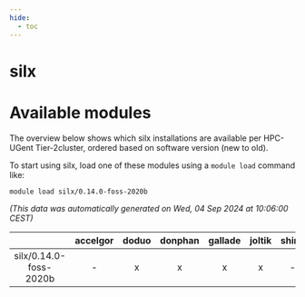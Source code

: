 ```yaml
---
hide:
  - toc
---
```


silx
====

# Available modules


The overview below shows which silx installations are available per HPC-UGent Tier-2cluster, ordered based on software version (new to old).

To start using silx, load one of these modules using a `module load` command like:

```shell
module load silx/0.14.0-foss-2020b
```

*(This data was automatically generated on Wed, 04 Sep 2024 at 10:06:00 CEST)*  

| |accelgor|doduo|donphan|gallade|joltik|shinx|skitty|
| :---: | :---: | :---: | :---: | :---: | :---: | :---: | :---: |
|silx/0.14.0-foss-2020b|-|x|x|x|x|-|x|
